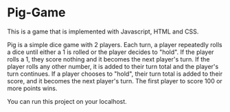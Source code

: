 # Pig-Game

This is a game that is implemented with Javascript, HTML and CSS.


Pig is a simple dice game with 2 players. Each turn, a player repeatedly rolls a dice until either a 1 is rolled or the player decides to "hold".
If the player rolls a 1, they score nothing and it becomes the next player's turn.
If the player rolls any other number, it is added to their turn total and the player's turn continues.
If a player chooses to "hold", their turn total is added to their score, and it becomes the next player's turn.
The first player to score 100 or more points wins.

You can run this project on your localhost.
